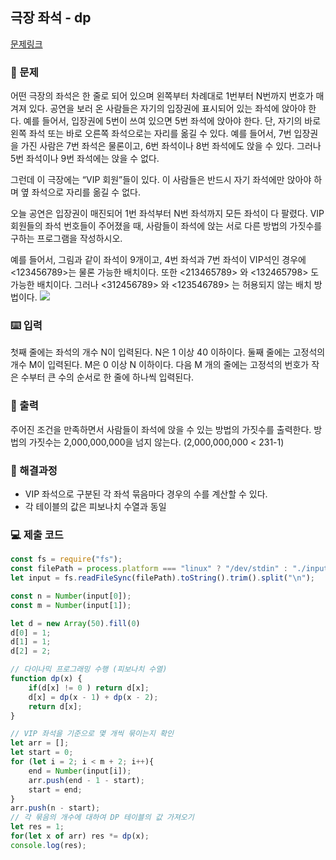 ## 극장 좌석 - dp

[문제링크](https://www.acmicpc.net/problem/2302)

### 🙏 문제
어떤 극장의 좌석은 한 줄로 되어 있으며 왼쪽부터 차례대로 1번부터 N번까지 번호가 매겨져 있다. 공연을 보러 온 사람들은 자기의 입장권에 표시되어 있는 좌석에 앉아야 한다. 예를 들어서, 입장권에 5번이 쓰여 있으면 5번 좌석에 앉아야 한다. 단, 자기의 바로 왼쪽 좌석 또는 바로 오른쪽 좌석으로는 자리를 옮길 수 있다. 예를 들어서, 7번 입장권을 가진 사람은 7번 좌석은 물론이고, 6번 좌석이나 8번 좌석에도 앉을 수 있다. 그러나 5번 좌석이나 9번 좌석에는 앉을 수 없다.

그런데 이 극장에는 “VIP 회원”들이 있다. 이 사람들은 반드시 자기 좌석에만 앉아야 하며 옆 좌석으로 자리를 옮길 수 없다.

오늘 공연은 입장권이 매진되어 1번 좌석부터 N번 좌석까지 모든 좌석이 다 팔렸다. VIP 회원들의 좌석 번호들이 주어졌을 때, 사람들이 좌석에 앉는 서로 다른 방법의 가짓수를 구하는 프로그램을 작성하시오.

예를 들어서, 그림과 같이 좌석이 9개이고, 4번 좌석과 7번 좌석이 VIP석인 경우에 <123456789>는 물론 가능한 배치이다. 또한 <213465789> 와 <132465798> 도 가능한 배치이다. 그러나 <312456789> 와 <123546789> 는 허용되지 않는 배치 방법이다.
![](https://upload.acmicpc.net/80caa675-30d4-44ec-8100-01f8eac2a3e3/-/preview/)

### ⌨️ 입력
첫째 줄에는 좌석의 개수 N이 입력된다. N은 1 이상 40 이하이다. 둘째 줄에는 고정석의 개수 M이 입력된다. M은 0 이상 N 이하이다. 다음 M 개의 줄에는 고정석의 번호가 작은 수부터 큰 수의 순서로 한 줄에 하나씩 입력된다.

### 🎨 출력
주어진 조건을 만족하면서 사람들이 좌석에 앉을 수 있는 방법의 가짓수를 출력한다. 방법의 가짓수는 2,000,000,000을 넘지 않는다. (2,000,000,000 < 231-1)

### 🤔 해결과정
- VIP 좌석으로 구분된 각 좌석 묶음마다 경우의 수를 계산할 수 있다.
- 각 테이블의 값은 피보나치 수열과 동일
### 💻 제출 코드

```javascript
const fs = require("fs");
const filePath = process.platform === "linux" ? "/dev/stdin" : "./input.txt";
let input = fs.readFileSync(filePath).toString().trim().split("\n");

const n = Number(input[0]); 
const m = Number(input[1]); 

let d = new Array(50).fill(0)
d[0] = 1;
d[1] = 1;
d[2] = 2;

// 다이나믹 프로그래밍 수행 (피보나치 수열)
function dp(x) {
    if(d[x] != 0 ) return d[x];
    d[x] = dp(x - 1) + dp(x - 2);
    return d[x];
}

// VIP 좌석을 기준으로 몇 개씩 묶이는지 확인
let arr = [];
let start = 0;
for (let i = 2; i < m + 2; i++){
    end = Number(input[i]);
    arr.push(end - 1 - start);
    start = end;
}
arr.push(n - start);
// 각 묶음의 개수에 대하여 DP 테이블의 값 가져오기
let res = 1;
for(let x of arr) res *= dp(x);
console.log(res);
```
